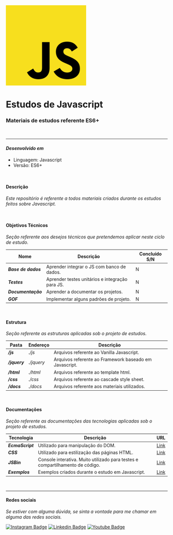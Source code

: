<img src="./docs/images/javascript_image.png " width=250>

# **Estudos de Javascript**

### Materiais de estudos referente ES6+

</br>
<hr>

#### ***Desenvolvido em***

- Linguagem: Javascript
- Versão: ES6+

</br>

#### **Descrição**

*Este repositório é referente a todos materiais criados durante os estudos feitos sobre Javascript.*

</br>

#### **Objetivos Técnicos**

*Seção referente aos desejos técnicos que pretendemos aplicar neste ciclo de estudo.*

| Nome | Descrição | Concluído S/N |
|------|------------|--------------|
| ***Base de dados*** | Aprender integrar o JS com banco de dados. | N |
| ***Testes*** | Aprender testes unitários e  integração para JS. | N |
| ***Documentação*** | Aprender a documentar os projetos. | N |
| ***GOF*** | Implementar alguns padrões de projeto. | N |

</br>

#### **Estrutura**

*Seção referente as estruturas aplicadas sob o projeto de estudos.*

| Pasta | Endereço | Descrição |
|-------|------|------------|
| ***/js*** | *./js* | Arquivos referente ao Vanilla Javascript.
| ***/jquery*** | *./jquery* | Arquivos referente ao Framework baseado em Javascript.
| ***/html*** | *./html* | Arquivos referente ao template html.
| ***/css*** | *./css* | Arquivos referente ao cascade style sheet.
| ***/docs*** | *./docs* | Arquivos referente aos materiais utilizados.

</br>

#### **Documentações**

*Seção referente as documentações das tecnologias aplicadas sob o projeto de estudos.*

| Tecnologia | Descrição | URL |
|-------|------|------------|
| ***EcmaScript*** | Utilizado para manipulação do DOM. | [Link](https://developer.mozilla.org/pt-BR/docs/Web/JavaScript) |
|   ***CSS***      | Utilizado para estilização das páginas HTML.      | [Link](https://developer.mozilla.org/pt-BR/docs/Web/CSS) |(https://nodejs.org/pt-br/docs/) |
|   ***JSBin***    | Console interativa. Muito utilizado para testes e compartilhamento de código. | [Link](https://jsbin.com/?html,output) |
|   ***Exemplos***    | Exemplos criados durante o estudo em Javascript. | [Link](./docs/pages/EXAMPLES.md) |

</br>
<hr>

#### **Redes sociais**

*Se estiver com alguma dúvida, se sinta a vontade para me chamar em alguma das redes sociais.*

[![Instagram Badge](https://img.shields.io/badge/-instagram-red?style=for-the-badge&logo=instagram&logoColor=white&link=https://github.com/DiegoJCordeiro)](https://www.instagram.com/developr.mano/) [![Linkedin Badge](https://img.shields.io/badge/-Linkedin-blue?style=for-the-badge&logo=Linkedin&logoColor=white&link=https://github.com/DiegoJCordeiro)](https://www.linkedin.com/in/diego-cordeiro-552948229/) [![Youtube Badge](https://img.shields.io/badge/-Youtube-red?style=for-the-badge&logo=Youtube&logoColor=white&link=https://github.com/DiegoJCordeiro)](https://www.youtube.com/@manodev5540) 
